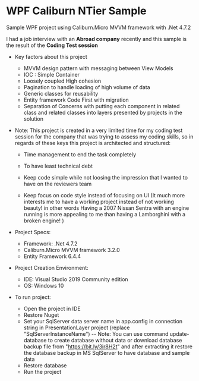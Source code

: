 # WPF Caliburn NTier Sample
Sample WPF project using Caliburn.Micro MVVM framework with .Net 4.7.2



I had a job interview with an **Abroad company** recently and this sample is the result of the **Coding Test session**


- Key factors about this project

  - MVVM design pattern with messaging between View Models
  - IOC : Simple Container
  - Loosely coupled High cohesion
  - Pagination to handle loading of high volume of data 
  - Generic classes for reusability
  - Entity framework Code First with migration
  - Separation of Concerns with putting each component in related class and related classes into layers presented by projects in the solution

  

- Note: This project is created in a very limited time for my coding test session for the company that was trying to assess my coding skills, so in regards of these keys this project is architected and structured:

  - Time management to end the task completely

  - To have least technical debt

  - Keep code simple while not loosing the impression that I wanted to have on the reviewers team

  - Keep focus on code style instead of focusing on UI (It much more interests me to have a working project instead of not working beauty! in other words Having a 2007 Nissan Sentra with an engine running is more appealing to me than having a Lamborghini with a broken engine! )

    

- Project Specs:
	- Framework: .Net 4.7.2
	- Caliburn.Micro MVVM framework 3.2.0
	- Entity Framework 6.4.4
- Project Creation Environment:
	- IDE: Visual Studio 2019 Community edition
	- OS: Windows 10

- To run project:
	- Open the project in IDE
	- Restore Nuget
	- Set your SqlServer data server name in app.config in connection string in PresentationLayer project (replace "SqlServerInstanceName")
	-- Note: You can use command update-database to create database without data or download database backup file from "https://bit.ly/3ir8H2t" and after extracting it restore the database backup in MS SqlServer to have database and sample data
	- Restore database
	- Run the project

